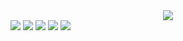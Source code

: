 <div align="center">
  <img src="gif/story.gif" />
</div>

<img src="https://img.shields.io/badge/JAVA-007396?style=for-the-badge&logo=java&logoColor=white">

<img src="https://img.shields.io/badge/MySQL-4479A1?style=for-the-badge&logo=MySQL&logoColor=white">

<img src="https://img.shields.io/badge/Oracle-F80000?style=for-the-badge&logo=Oracle&logoColor=white">

<img src="https://img.shields.io/badge/mysql-4479A1?style=for-the-badge&logo=mysql%20IDE&logoColor=white">

<img src="https://img.shields.io/badge/github-181717?style=for-the-badge&logo=github&logoColor=white">
